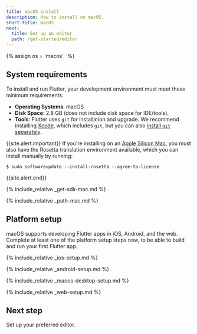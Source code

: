 ```yaml
---
title: macOS install
description: How to install on macOS.
short-title: macOS
next:
  title: Set up an editor
  path: /get-started/editor
---
```


{% assign os = 'macos' -%}

## System requirements

To install and run Flutter,
your development environment must meet these minimum requirements:

- **Operating Systems**: macOS
- **Disk Space**: 2.8 GB (does not include disk space for IDE/tools).
- **Tools**: Flutter uses `git` for installation and upgrade. We recommend
  installing [Xcode][], which includes `git`, but you can also 
  [install `git` separately][]. 

{{site.alert.important}}
  If you're installing on an [Apple Silicon Mac][], you must also have the Rosetta
  translation environment available, which you can install manually by running:
  ```terminal
  $ sudo softwareupdate --install-rosetta --agree-to-license
  ```
{{site.alert.end}}

{% include_relative _get-sdk-mac.md %}

{% include_relative _path-mac.md %}

## Platform setup

macOS supports developing Flutter apps in iOS, Android,
and the web. Complete at least one of the platform setup steps now,
to be able to build and run your first Flutter app.

{% include_relative _ios-setup.md %}

{% include_relative _android-setup.md %}

{% include_relative _macos-desktop-setup.md %}

{% include_relative _web-setup.md %}

## Next step

Set up your preferred editor.

[Apple Silicon Mac]: https://support.apple.com/en-us/HT211814
[these supplementary notes]: {{site.repo.flutter}}/wiki/Developing-with-Flutter-on-Apple-Silicon
[Xcode]: {{site.apple-dev}}/xcode/
[install `git` separately]: https://git-scm.com/download/mac
